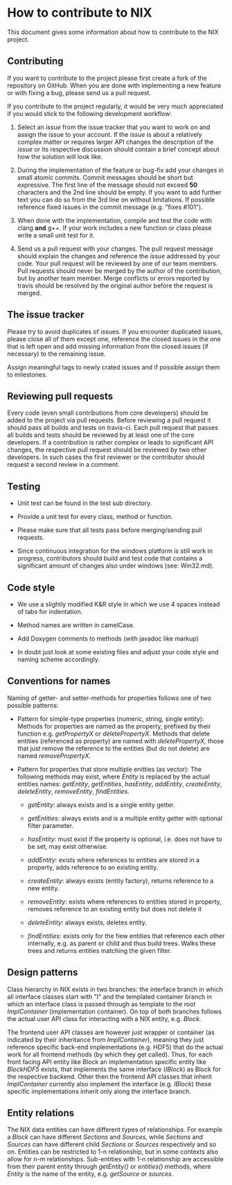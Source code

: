How to contribute to NIX
========================

This document gives some information about how to contribute to the NIX project.


Contributing
------------

If you want to contribute to the project please first create a fork of the repository on GitHub.
When you are done with implementing a new feature or with fixing a bug, please send 
us a pull request.

If you contribute to the project regularly, it would be very much appreciated if you 
would stick to the following development workflow:

1. Select an *issue* from the issue tracker that you want to work on and assign the issue to your account. 
   If the *issue* is about a relatively complex matter or requires larger API changes the description of the 
   *issue* or its respective discussion should contain a brief concept about how the solution will look like.

2. During the implementation of the feature or bug-fix add your changes in small atomic commits.
   Commit messages should be short but expressive. 
   The first line of the message should not exceed **50** characters and the 2nd line should be empty. 
   If you want to add further text you can do so from the 3rd line on without limitations.
   If possible reference fixed issues in the commit message (e.g. "fixes #101"). 

3. When done with the implementation, compile and test the code with clang **and** g++. 
   If your work includes a new function or class please write a small unit test for it.
   
4. Send us a pull request with your changes. 
   The pull request message should explain the changes and reference the *issue* addressed by your code.
   Your pull request will be reviewed by one of our team members.
   Pull requests should never be merged by the author of the contribution, but by another team member.
   Merge conflicts or errors reported by travis should be resolved by the original author before the request is merged. 


The issue tracker
-----------------

Please try to avoid duplicates of issues. If you encounter duplicated issues, please close all of them except 
one, reference the closed issues in the one that is left open and add missing information from the closed issues 
(if necessary) to the remaining issue.

Assign meaningful tags to newly crated issues and if possible assign them to milestones.


Reviewing pull requests
-----------------------

Every code (even small contributions from core developers) should be added to the project via pull requests.
Before reviewing a pull request it should pass all builds and tests on travis-ci.
Each pull request that passes all builds and tests should be reviewed by at least one of the core developers.
If a contribution is rather complex or leads to significant API changes, the respective pull request should be 
reviewed by two other developers.
In such cases the first reviewer or the contributor should request a second review in a comment.


Testing
-------
   
* Unit test can be found in the test sub directory.

* Provide a unit test for every class, method or function.

* Please make sure that all tests pass before merging/sending pull requests.

* Since continuous integration for the windows platform is still work in progress, contributors should 
  build and test code that contains a significant amount of changes also under windows (see: Win32.md). 


Code style
----------

* We use a slightly modified K&R style in which we use 4 spaces instead of tabs for indentation.

* Method names are written in camelCase.

* Add Doxygen comments to methods (with javadoc like markup)

* In doubt just look at some existing files and adjust your code style and naming scheme accordingly.


Conventions for names
---------------------

Naming of getter- and setter-methods for properties follows one of two possible patterns:

* Pattern for simple-type properties (numeric, string, single entity):
  Methods for properties are named as the property, prefixed by their function e.g. *getPropertyX* or *deletePropertyX*. 
  Methods that delete entities (referenced as property) are named with *deletePropertyX*, those that just remove the 
  reference to the entities (but do not delete) are named *removePropertyX*.

* Pattern for properties that store multiple enitties (as vector):
  The following methods may exist, where *Entity* is replaced by the actual entities names: *getEntity*, 
  *getEntities*, *hasEntity*, *addEntity*, *createEntity*, *deleteEntity*, 
  *removeEntity*, *findEntities*.

  * *getEntity*: always exists and is a single entity getter.
  
  * *getEntities*: always exists and is a multiple entity getter with optional filter parameter.

  * *hasEntity*: must exist if the property is optional, i.e. does not have to be set, may exist otherwise.

  * *addEntity*: exists where references to entities are stored in a property, adds reference to an existing entity.

  * *createEntity*: always exists (entity factory), returns reference to a new entity.

  * *removeEntity*: exists where references to entities stored in property, removes reference to an existing entity 
    but does not delete it

  * *deleteEntity*: always exists, deletes entity.

  * *findEntities*: exists only for the fiew entities that reference each other internally, e.g. as parent or child 
    and thus build trees. Walks these trees and returns entities matching the given filter.


Design patterns
---------------

Class hierarchy in NIX exists in two branches: the interface branch in which all interface classes 
start with "I" and the templated container branch in which an interface class is passed through as 
template to the root *ImplContainer* (implementation container). 
On top of both branches follows the actual user API class for interacting with a NIX entity, e.g. *Block*.

The frontend user API classes are however just wrapper or container (as indicated by their inheritance 
from *ImplContainer*), meaning they just reference specific back-end implementations (e.g. HDF5) that 
do the actual work for all frontend methods (by which they get called).
Thus, for each front facing API entity like Block an implementation specific entity like *BlockHDF5* 
exists, that implements the same interface (*IBlock*) as Block for the respective backend. 
Other then the frontend API classes that inherit *ImplContainer* currently also implement the interface 
(e.g. *IBlock*) these specific implementations inherit only along the interface branch.


Entity relations
----------------

The NIX data entities can have different types of relationships. For example a *Block* can have different 
*Sections* and *Sources,* while *Sections* and *Sources* can have different child *Sections* or *Sources* respectively 
and so on. 
Entities can be restricted to 1-n relationship, but in some contexts also allow for n-m relationships. 
Sub-entities with 1-n relationship are accessible from their parent entity through *getEntity()* or *entities()* methods, 
where *Entity* is the name of the entity, e.g. *getSource* or *sources*.




